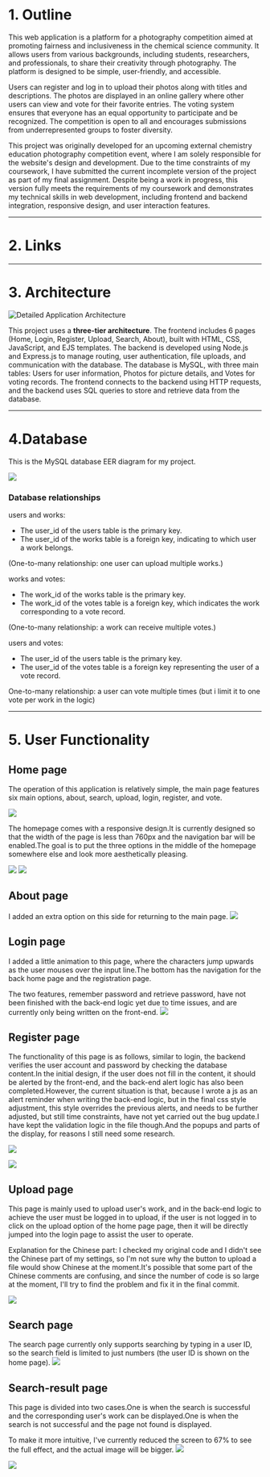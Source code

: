 # 1. Outline

This web application is a platform for a photography competition aimed at promoting fairness and inclusiveness in the chemical science community. It allows users from various backgrounds, including students, researchers, and professionals, to share their creativity through photography. The platform is designed to be simple, user-friendly, and accessible.

Users can register and log in to upload their photos along with titles and descriptions. The photos are displayed in an online gallery where other users can view and vote for their favorite entries. The voting system ensures that everyone has an equal opportunity to participate and be recognized. The competition is open to all and encourages submissions from underrepresented groups to foster diversity.

This project was originally developed for an upcoming external chemistry education photography competition event, where I am solely responsible for the website's design and development. Due to the time constraints of my coursework, I have submitted the current incomplete version of the project as part of my final assignment. Despite being a work in progress, this version fully meets the requirements of my coursework and demonstrates my technical skills in web development, including frontend and backend integration, responsive design, and user interaction features.

---
# 2. Links

---
# 3. Architecture
![Detailed Application  Architecture](./photo/1.png)

This project uses a **three-tier architecture**. The frontend includes 6 pages (Home, Login, Register, Upload, Search, About), built with HTML, CSS, JavaScript, and EJS templates. The backend is developed using Node.js and Express.js to manage routing, user authentication, file uploads, and communication with the database. The database is MySQL, with three main tables: Users for user information, Photos for picture details, and Votes for voting records. The frontend connects to the backend using HTTP requests, and the backend uses SQL queries to store and retrieve data from the database.

---
# 4.Database
This is the MySQL database EER diagram for my project.

![](./photo/2.png)

### Database relationships

users and works: 
- The user_id of the users table is the primary key.
- The user_id of the works table is a foreign key, indicating to which user a work belongs.

(One-to-many relationship: one user can upload multiple works.)

works and votes: 
- The work_id of the works table is the primary key.
- The work_id of the votes table is a foreign key, which indicates the work corresponding to a vote record.

(One-to-many relationship: a work can receive multiple votes.)

users and votes: 
- The user_id of the users table is the primary key.
- The user_id of the votes table is a foreign key representing the user of a vote record.

One-to-many relationship: a user can vote multiple times (but i limit it to one vote per work in the logic)

---
# 5. User Functionality
## Home page
The operation of this application is relatively simple, the main page features six main options, about, search, upload, login, register, and vote.

![](./photo/3.png)

The homepage comes with a responsive design.It is currently designed so that the width of the page is less than 760px and the navigation bar will be enabled.The goal is to put the three options in the middle of the homepage somewhere else and look more aesthetically pleasing.

![](./photo/4.png) 
![](./photo/5.png)

## About page
I added an extra option on this side for returning to the main page.
![](./photo/6.png)

## Login page
I added a little animation to this page, where the characters jump upwards as the user mouses over the input line.The bottom has the navigation for the back home page and the registration page.

The two features, remember password and retrieve password, have not been finished with the back-end logic yet due to time issues, and are currently only being written on the front-end.
![](./photo/7.png)

## Register page
The functionality of this page is as follows, similar to login, the backend verifies the user account and password by checking the database content.In the initial design, if the user does not fill in the content, it should be alerted by the front-end, and the back-end alert logic has also been completed.However, the current situation is that, because I wrote a js as an alert reminder when writing the back-end logic, but in the final css style adjustment, this style overrides the previous alerts, and needs to be further adjusted, but still time constraints, have not yet carried out the bug update.I have kept the validation logic in the file though.And the popups and parts of the display, for reasons I still need some research.

![](./photo/8.png)

![](./photo/9.png)

## Upload page
This page is mainly used to upload user's work, and in the back-end logic to achieve the user must be logged in to upload, if the user is not logged in to click on the upload option of the home page page, then it will be directly jumped into the login page to assist the user to operate.

Explanation for the Chinese part: I checked my original code and I didn't see the Chinese part of my settings, so I'm not sure why the button to upload a file would show Chinese at the moment.It's possible that some part of the Chinese comments are confusing, and since the number of code is so large at the moment, I'll try to find the problem and fix it in the final commit.

![](./photo/10.png)

## Search page
The search page currently only supports searching by typing in a user ID, so the search field is limited to just numbers (the user ID is shown on the home page).
![](./photo/11.png)

## Search-result page
This page is divided into two cases.One is when the search is successful and the corresponding user's work can be displayed.One is when the search is not successful and the page not found is displayed.

To make it more intuitive, I've currently reduced the screen to 67% to see the full effect, and the actual image will be bigger.
![](./photo/12.png)

![](./photo/13.png)
